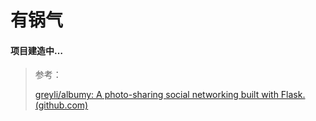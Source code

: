 # 有锅气



#### 项目建造中…

> 参考：
>
> [greyli/albumy: A photo-sharing social networking built with Flask. (github.com)](https://github.com/greyli/albumy)

